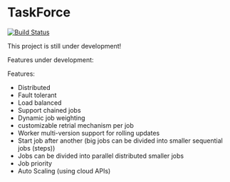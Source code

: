 # TaskForce

[![Build Status](https://travis-ci.org/ahamdy88/TaskForce.svg?branch=master)](https://travis-ci.org/ahamdy88/TaskForce)


This project is still under development!
 
Features under development:

Features:
- Distributed
- Fault tolerant
- Load balanced
- Support chained jobs
- Dynamic job weighting
- customizable retrial mechanism per job
- Worker multi-version support for rolling updates
- Start job after another (big jobs can be divided into smaller sequential jobs (steps))
- Jobs can be divided into parallel distributed smaller jobs
- Job priority
- Auto Scaling (using cloud APIs)
